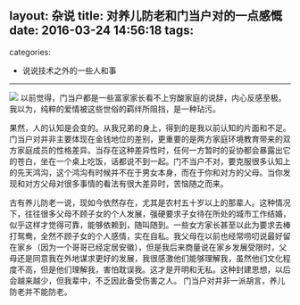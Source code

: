layout: 杂说
title: 对养儿防老和门当户对的一点感慨
date: 2016-03-24 14:56:18
tags:
-
categories:
- 说说技术之外的一些人和事
---
![](http://7xs8pt.com1.z0.glb.clouddn.com/images/shamo.jpg)
以前觉得，门当户都是一些富家家长看不上穷酸家庭的说辞，内心反感至极。我以为，纯粹的爱情被这些世俗的羁绊所阻挡，是一种玷污。
<!-- more -->
果然，人的认知是会变的。从我兄弟的身上，得到的是我以前认知的片面和不足。
门当户对并非主要体现在金钱地位的差别，更重要的是两方家庭环境教育带来的双方家庭成员的性格差异。当存在这种差异性时，任何一方暂时的妥协都会暴露出它的苍白，坐在一个桌上吃饭，话都说不到一起。门不当户不对，要克服很多认知上的先天鸿沟，这个鸿沟有时候并不在于男女本身，而在于你和对方的父母。当你发现和对方父母对很多事情的看法有很大差异时，苦恼随之而来。

古有养儿防老一说，现如今依然存在，尤其是农村五十岁以上的那辈人。这种情况下，往往很多父母不顾子女的个人发展，强硬要求子女待在所处的城市工作结婚，似乎这样才觉得可靠，能够依赖到，随叫随到。一些女方家长甚至以此为要求去棒打鸳鸯，全然不顾子女的个人感情，实在自私。我父母在以前也经常唠叨说最好留在家乡（因为一个哥哥已经定居安徽），但是我后来商量说在家乡发展受限时，父母还是同意我在外地谋求更好的发展，我很感激他们能够理解我，虽然他们文化程度不高，但是他们理解我，害怕耽误我。这才是开明和无私。这种封建思想，以后会越来越少，但我辈中，不乏因此备受伤害之人。
门当户对并非一派胡言，养儿防老并不能防老。
